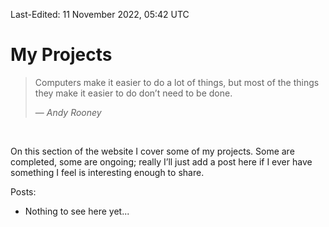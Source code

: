 Last-Edited: 11 November 2022, 05:42 UTC

# My Projects

> Computers make it easier to do a lot of things, but most of the things they
> make it easier to do don’t need to be done.
>
> — _Andy Rooney_

<br />

On this section of the website I cover some of my projects.  Some are completed,
some are ongoing; really I’ll just add a post here if I ever have something I
feel is interesting enough to share.

Posts:

  - Nothing to see here yet...
